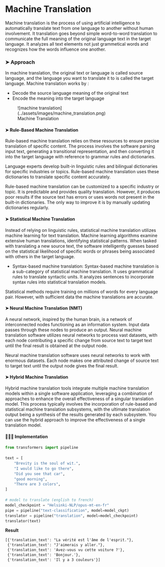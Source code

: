 # Machine Translation

Machine translation is the process of using artificial intelligence to automatically translate text from one language to another without human involvement. It translation goes beyond simple word-to-word translation to communicate the full meaning of the original language text in the target language. It analyzes all text elements not just grammetical words and recognizes how the words influence one another.


### ➤ Approach

In machine translation, the original text or language is called source language, and the language you want to translate it to is called the target language. Machine translation works by :

- Decode the source language meaning of the original text
- Encode the meaning into the target language


<figure markdown="span">
    ![machine translation](../assets/images/machine_translation.png)
  <figcaption>Machine Translation</figcaption>
</figure>


#### ➤ Rule-Based Machine Translation

Rule-based machine translation relies on these resources to ensure precise translation of specific content. The process involves the software parsing input text, generating a transitional representation, and then converting it into the target language with reference to grammar rules and dictionaries.

Language experts develop built-in linguistic rules and bilingual dictionaries for specific industries or topics. Rule-based machine translation uses these dictionaries to translate specific content accurately. 

Rule-based machine translation can be customized to a specific industry or topic. It is predictable and provides quality translation. However, it produces poor results if the source text has errors or uses words not present in the built-in dictionaries. The only way to improve it is by manually updating dictionaries regularly.

#### ➤ Statistical Machine Translation

Instead of relying on linguistic rules, statistical machine translation utilizes machine learning for text translation. Machine learning algorithms examine extensive human translations, identifying statistical patterns. When tasked with translating a new source text, the software intelligently guesses based on the statistical likelihood of specific words or phrases being associated with others in the target language.

- Syntax-based machine translation: Syntax-based machine translation is a sub-category of statistical machine translation. It uses grammatical rules to translate syntactic units. It analyzes sentences to incorporate syntax rules into statistical translation models.

Statistical methods require training on millions of words for every language pair. However, with sufficient data the machine translations are accurate.

#### ➤ Neural Machine Translation (NMT)

A neural network, inspired by the human brain, is a network of interconnected nodes functioning as an information system. Input data passes through these nodes to produce an output. Neural machine translation software utilizes neural networks to process vast datasets, with each node contributing a specific change from source text to target text until the final result is obtained at the output node.

Neural machine translation software uses neural networks to work with enormous datasets. Each node makes one attributed change of source text to target text until the output node gives the final result.

#### ➤ Hybrid Machine Translation

Hybrid machine translation tools integrate multiple machine translation models within a single software application, leveraging a combination of approaches to enhance the overall effectiveness of a singular translation model. This process typically involves the incorporation of rule-based and statistical machine translation subsystems, with the ultimate translation output being a synthesis of the results generated by each subsystem. You can use the hybrid approach to improve the effectiveness of a single translation model. 

#### 👩🏻‍💻 Implementation

```py
from transformers import pipeline

text = [
    "Brevity is the soul of wit.",
    "I would like to go there",
    "Did you see that car",
    "good morning",
    "There are 3 colors",
]

# model to translate (english to french)
model_checkpoint = "Helsinki-NLP/opus-mt-en-fr"
pipe = pipeline("text-classification", model=model_ckpt)
translator = pipeline("translation", model=model_checkpoint)
translator(text)
```

**Result**

```shell
[{'translation_text': "La vérité est l'âme de l'esprit."},
 {'translation_text': "J'aimerais y aller."},
 {'translation_text': 'Avez-vous vu cette voiture ?'},
 {'translation_text': 'Bonjour.'},
 {'translation_text': 'Il y a 3 couleurs'}]
```